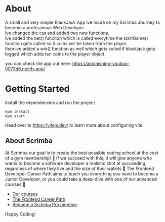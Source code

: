# About
A small and very simple BlackJack App ive made on my Scrimba Journey to become a professional Web Developer.<br>
Ive changed the css and added two new functions.<br>
ive added the bet() function which is called everytime the startGame() function gets called so 5 coins will be taken from the player.<br>
then ive added a win() function as well which gets called if blackjack gets logged which adds ten coins to the player object.

you can check the app out here: https://astonishing-youtiao-0073d6.netlify.app/




# Getting Started
Install the dependencies and run the project
```
npm install
npm start
```

Head over to https://vitejs.dev/ to learn more about configuring vite
## About Scrimba

At Scrimba our goal is to create the best possible coding school at the cost of a gym membership! 💜
If we succeed with this, it will give anyone who wants to become a software developer a realistic shot at succeeding, regardless of where they live and the size of their wallets 🎉
The Frontend Developer Career Path aims to teach you everything you need to become a Junior Developer, or you could take a deep-dive with one of our advanced courses 🚀

- [Our courses](https://scrimba.com/allcourses)
- [The Frontend Career Path](https://scrimba.com/learn/frontend)
- [Become a Scrimba Pro member](https://scrimba.com/pricing)

Happy Coding!
